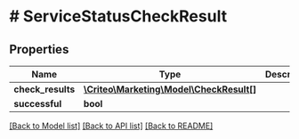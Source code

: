 # # ServiceStatusCheckResult

## Properties

Name | Type | Description | Notes
------------ | ------------- | ------------- | -------------
**check_results** | [**\Criteo\Marketing\Model\CheckResult[]**](CheckResult.md) |  | [optional] 
**successful** | **bool** |  | [optional] 

[[Back to Model list]](../../README.md#documentation-for-models) [[Back to API list]](../../README.md#documentation-for-api-endpoints) [[Back to README]](../../README.md)


